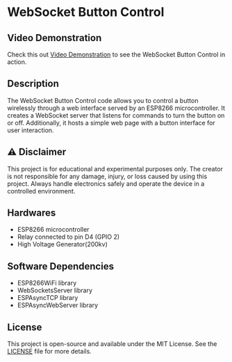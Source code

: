 # WebSocket Button Control

## Video Demonstration
Check this out [Video Demonstration](https://www.dropbox.com/scl/fi/bhwhayw5pzsaq8l1o01bk/VID_20240430_162429.mp4?rlkey=pt3q5pkhtozs4dacati978z99&st=lgvf5v1u&dl=0) to see the WebSocket Button Control in action.

## Description
The WebSocket Button Control code allows you to control a button wirelessly through a web interface served by an ESP8266 microcontroller. It creates a WebSocket server that listens for commands to turn the button on or off. Additionally, it hosts a simple web page with a button interface for user interaction.

## ⚠️ Disclaimer

This project is for educational and experimental purposes only. The creator is not responsible for any damage, injury, or loss caused by using this project. Always handle electronics safely and operate the device in a controlled environment.

## Hardwares
- ESP8266 microcontroller
- Relay connected to pin D4 (GPIO 2)
- High Voltage Generator(200kv)

## Software Dependencies
- ESP8266WiFi library
- WebSocketsServer library
- ESPAsyncTCP library
- ESPAsyncWebServer library

## License
This project is open-source and available under the MIT License. See the [LICENSE](LICENSE) file for more details.
